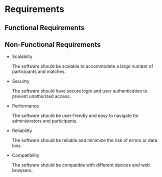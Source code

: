 # Requirements

## Functional Requirements

## Non-Functional Requirements

- Scalabilty

    The software should be scalable to accommodate a large number of participants and matches.

- Secuirty

    The software should have secure login and user authentication to prevent unathorized access.

- Performance

    The software should be user-frendly and easy to navigate for administrators and participants.

- Reliablilty

    The software should be reliable and minimize the risk of errors or data loss.

- Compatibility

    The software should be compatible with different devices and web browsers.
